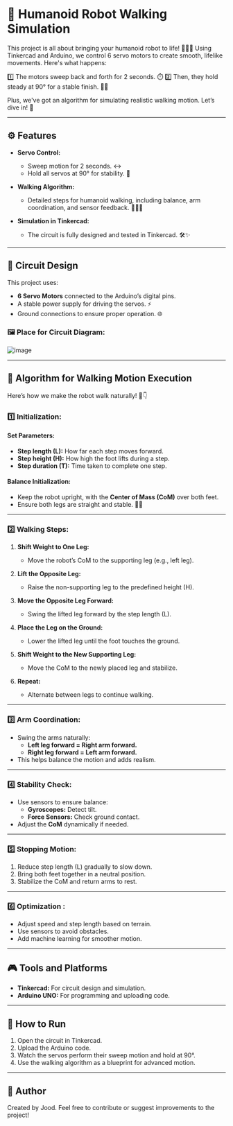 # 🤖 Humanoid Robot Walking Simulation

This project is all about bringing your humanoid robot to life! 🚶‍♂️✨ Using Tinkercad and Arduino, we control 6 servo motors to create smooth, lifelike movements. Here's what happens:

1️⃣ The motors sweep back and forth for 2 seconds. ⏱️
2️⃣ Then, they hold steady at 90° for a stable finish. 🛑🦾

Plus, we've got an algorithm for simulating realistic walking motion. Let’s dive in! 🎉

---

## ⚙️ Features

- **Servo Control:**
  - Sweep motion for 2 seconds. ↔️
  - Hold all servos at 90° for stability. 🎯

- **Walking Algorithm:**
  - Detailed steps for humanoid walking, including balance, arm coordination, and sensor feedback. 🚶‍♀️🦾

- **Simulation in Tinkercad:**
  - The circuit is fully designed and tested in Tinkercad. 🛠️✨

---

## 🔌 Circuit Design

This project uses:
- **6 Servo Motors** connected to the Arduino’s digital pins.
- A stable power supply for driving the servos. ⚡
- Ground connections to ensure proper operation. 🌐

### 🖼️ **Place for Circuit Diagram:**
![image](https://github.com/user-attachments/assets/a62326f6-8b0c-49bb-8a91-c11c62fdd34f)


---

## 🧠 Algorithm for Walking Motion Execution

Here’s how we make the robot walk naturally! 🦿👇

### 1️⃣ **Initialization:**
#### Set Parameters:
- **Step length (L):** How far each step moves forward.
- **Step height (H):** How high the foot lifts during a step.
- **Step duration (T):** Time taken to complete one step.

#### Balance Initialization:
- Keep the robot upright, with the **Center of Mass (CoM)** over both feet.
- Ensure both legs are straight and stable. 🚶‍♂️

---

### 2️⃣ **Walking Steps:**

1. **Shift Weight to One Leg:**
   - Move the robot’s CoM to the supporting leg (e.g., left leg). 

2. **Lift the Opposite Leg:**
   - Raise the non-supporting leg to the predefined height (H). 

3. **Move the Opposite Leg Forward:**
   - Swing the lifted leg forward by the step length (L). 

4. **Place the Leg on the Ground:**
   - Lower the lifted leg until the foot touches the ground. 

5. **Shift Weight to the New Supporting Leg:**
   - Move the CoM to the newly placed leg and stabilize. 

6. **Repeat:**
   - Alternate between legs to continue walking. 

---

### 3️⃣ **Arm Coordination:**
- Swing the arms naturally:
  - **Left leg forward = Right arm forward.**
  - **Right leg forward = Left arm forward.** 
- This helps balance the motion and adds realism. 

---

### 4️⃣ **Stability Check:**
- Use sensors to ensure balance:
  - **Gyroscopes:** Detect tilt. 
  - **Force Sensors:** Check ground contact. 
- Adjust the **CoM** dynamically if needed. 

---

### 5️⃣ **Stopping Motion:**
1. Reduce step length (L) gradually to slow down.
2. Bring both feet together in a neutral position. 
3. Stabilize the CoM and return arms to rest. 

---

### 6️⃣ **Optimization :**
- Adjust speed and step length based on terrain. 
- Use sensors to avoid obstacles.
- Add machine learning for smoother motion.

---

## 🎮 Tools and Platforms
- **Tinkercad:** For circuit design and simulation. 
- **Arduino UNO:** For programming and uploading code.

---

## 🚀 How to Run
1. Open the circuit in Tinkercad.
2. Upload the Arduino code.
3. Watch the servos perform their sweep motion and hold at 90°.
4. Use the walking algorithm as a blueprint for advanced motion. 

---

## 👤 Author
Created by Jood. Feel free to contribute or suggest improvements to the project!

